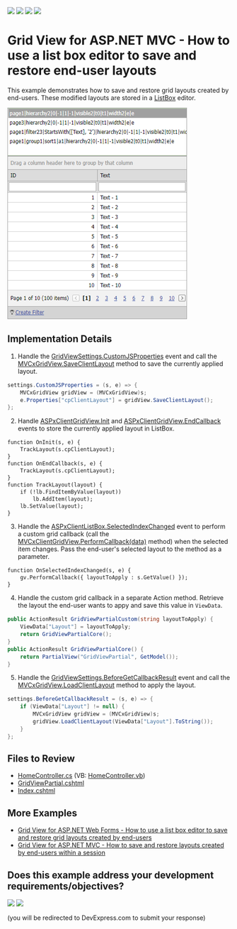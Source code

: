 <!-- default badges list -->
![](https://img.shields.io/endpoint?url=https://codecentral.devexpress.com/api/v1/VersionRange/128550770/14.1.6%2B)
[![](https://img.shields.io/badge/Open_in_DevExpress_Support_Center-FF7200?style=flat-square&logo=DevExpress&logoColor=white)](https://supportcenter.devexpress.com/ticket/details/T146962)
[![](https://img.shields.io/badge/📖_How_to_use_DevExpress_Examples-e9f6fc?style=flat-square)](https://docs.devexpress.com/GeneralInformation/403183)
[![](https://img.shields.io/badge/💬_Leave_Feedback-feecdd?style=flat-square)](#does-this-example-address-your-development-requirementsobjectives)
<!-- default badges end -->

# Grid View for ASP.NET MVC - How to use a list box editor to save and restore end-user layouts

This example demonstrates how to save and restore grid layouts created by end-users. These modified layouts are stored in a [ListBox](https://docs.devexpress.com/AspNetMvc/8990/components/data-editors-extensions/listbox) editor.

![](grid-client-layout-in-listbox.png)

## Implementation Details

1. Handle the [GridViewSettings.CustomJSProperties](https://docs.devexpress.com/AspNetMvc/DevExpress.Web.Mvc.GridViewSettings.CustomJSProperties) event and call the [MVCxGridView.SaveClientLayout](https://docs.devexpress.com/AspNet/DevExpress.Web.ASPxGridBase.SaveClientLayout) method to save the currently applied layout.

  ```csharp
  settings.CustomJSProperties = (s, e) => {
      MVCxGridView gridView = (MVCxGridView)s;
      e.Properties["cpClientLayout"] = gridView.SaveClientLayout();
  };
  ```

2. Handle [ASPxClientGridView.Init](https://docs.devexpress.com/AspNet/js-ASPxClientControlBase.Init) and [ASPxClientGridView.EndCallback](https://docs.devexpress.com/AspNet/js-ASPxClientGridView.EndCallback) events to store the currently applied layout in ListBox.

  ```jscript
  function OnInit(s, e) {
      TrackLayout(s.cpClientLayout);
  }
  function OnEndCallback(s, e) {
      TrackLayout(s.cpClientLayout);
  }
  function TrackLayout(layout) {
      if (!lb.FindItemByValue(layout))
          lb.AddItem(layout);
      lb.SetValue(layout);
  }
  ```
   
3. Handle the [ASPxClientListBox.SelectedIndexChanged](https://docs.devexpress.com/AspNet/js-ASPxClientListBox.SelectedIndexChanged) event to perform a custom grid callback (call the [MVCxClientGridView.PerformCallback(data)](https://docs.devexpress.com/AspNetMvc/js-MVCxClientGridView.PerformCallback(data)) method) when the selected item changes. Pass the end-user's selected layout to the method as a parameter.

  ```jscript
  function OnSelectedIndexChanged(s, e) {
      gv.PerformCallback({ layoutToApply : s.GetValue() });
  }
  ```

4. Handle the custom grid callback in a separate Action method. Retrieve the  layout the end-user wants to appy and save this value in `ViewData`.

  ```csharp
  public ActionResult GridViewPartialCustom(string layoutToApply) {
      ViewData["Layout"] = layoutToApply;
      return GridViewPartialCore();
  }
  public ActionResult GridViewPartialCore() {
      return PartialView("GridViewPartial", GetModel());
  }
  ```

5. Handle the [GridViewSettings.BeforeGetCallbackResult](https://docs.devexpress.com/AspNetMvc/DevExpress.Web.Mvc.GridSettingsBase.BeforeGetCallbackResult) event and call the [MVCxGridView.LoadClientLayout](https://docs.devexpress.com/AspNet/DevExpress.Web.ASPxGridBase.LoadClientLayout(System.String)) method to apply the layout.
  ```csharp
  settings.BeforeGetCallbackResult = (s, e) => {
      if (ViewData["Layout"] != null) {
          MVCxGridView gridView = (MVCxGridView)s;
          gridView.LoadClientLayout(ViewData["Layout"].ToString());
      }
  };
  ```

## Files to Review

* [HomeController.cs](./CS/DXWebApplication1/Controllers/HomeController.cs) (VB: [HomeController.vb](./VB/DXWebApplication1/Controllers/HomeController.vb))
* [GridViewPartial.cshtml](./CS/DXWebApplication1/Views/Home/GridViewPartial.cshtml)
* [Index.cshtml](./CS/DXWebApplication1/Views/Home/Index.cshtml)

## More Examples

* [Grid View for ASP.NET Web Forms - How to use a list box editor to save and restore grid layouts created by end-users](https://github.com/DevExpress-Examples/asp-net-web-forms-grid-use-listbox-to-save-and-restore-client-layout)
* [Grid View for ASP.NET MVC - How to save and restore layouts created by end-users within a session](https://github.com/DevExpress-Examples/asp-net-mvc-grid-save-restore-client-layout-within-a-session)
<!-- feedback -->
## Does this example address your development requirements/objectives?

[<img src="https://www.devexpress.com/support/examples/i/yes-button.svg"/>](https://www.devexpress.com/support/examples/survey.xml?utm_source=github&utm_campaign=asp-net-web-forms-grid-save-and-restore-layout&~~~was_helpful=yes) [<img src="https://www.devexpress.com/support/examples/i/no-button.svg"/>](https://www.devexpress.com/support/examples/survey.xml?utm_source=github&utm_campaign=asp-net-web-forms-grid-save-and-restore-layout&~~~was_helpful=no)

(you will be redirected to DevExpress.com to submit your response)
<!-- feedback end -->
